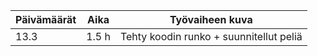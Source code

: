| Päivämäärät       | Aika      | Työvaiheen kuva         |
| ----------------- |---------- |  ----------------------- |
| 13.3              | 1.5 h     |  Tehty koodin runko + suunnitellut peliä |